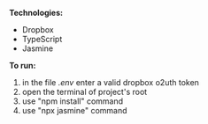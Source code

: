 **Technologies:**

+ Dropbox
+ TypeScript
+ Jasmine

**To run:**

1. in the file *.env* enter a valid dropbox o2uth token
2. open the terminal of project's root
3. use "npm install" command
4. use "npx jasmine" command